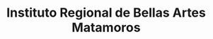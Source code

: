 ---
title: "Instituto Regional de Bellas Artes Matamoros"
url: /heroica-matamoros/instituto-regional-de-bellas-artes-matamoros/
shop: arte
---
